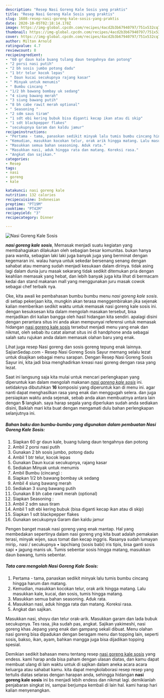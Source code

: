 ```yaml
---
description: "Resep Nasi Goreng Kale Sosis yang praktis"
title: "Resep Nasi Goreng Kale Sosis yang praktis"
slug: 1608-resep-nasi-goreng-kale-sosis-yang-praktis
date: 2020-10-05T02:18:14.178Z
image: https://img-global.cpcdn.com/recipes/4acd2b3b67940797/751x532cq70/nasi-goreng-kale-sosis-foto-resep-utama.jpg
thumbnail: https://img-global.cpcdn.com/recipes/4acd2b3b67940797/751x532cq70/nasi-goreng-kale-sosis-foto-resep-utama.jpg
cover: https://img-global.cpcdn.com/recipes/4acd2b3b67940797/751x532cq70/nasi-goreng-kale-sosis-foto-resep-utama.jpg
author: Milton Arnold
ratingvalue: 4.7
reviewcount: 8
recipeingredient:
- "60 gr daun kale buang tulang daun tengahnya dan potong"
- "2 porsi nasi putih"
- "2 bh sosis jumbo potong dadu"
- "1 btr telur kocok lepas"
- " Daun kucai secukupnya rajang kasar"
- " Minyak untuk menumis"
- " Bumbu cincang "
- "1/2 bh bawang bombay uk sedang"
- "4 siung bawang merah"
- "3 siung bawang putih"
- "8 bh cabe rawit merah optional"
- " Seasoning "
- "2 sdm saus tiram"
- "1 sdt ebi kering bubuk bisa diganti kecap ikan atau di skip"
- "1 sdt blackpepper flakes"
- "secukupnya Garam dan kaldu jamur"
recipeinstructions:
- "Pertama - tama, panaskan sedikit minyak lalu tumis bumbu cincang hingga harum dan matang."
- "Kemudian, masukkan kocokan telur, orak arik hingga matang. Lalu masukkan kale, kucai, dan sosis, tumis hingga matang."
- "Masukkan semua bahan seasoning. Aduk rata."
- "Masukkan nasi, aduk hingga rata dan matang. Koreksi rasa."
- "Angkat dan sajikan."
categories:
- Resep
tags:
- nasi
- goreng
- kale

katakunci: nasi goreng kale 
nutrition: 132 calories
recipecuisine: Indonesian
preptime: "PT19M"
cooktime: "PT42M"
recipeyield: "3"
recipecategory: Dinner

---
```



![Nasi Goreng Kale Sosis](https://img-global.cpcdn.com/recipes/4acd2b3b67940797/751x532cq70/nasi-goreng-kale-sosis-foto-resep-utama.jpg)

<b><i>nasi goreng kale sosis</i></b>, Memasak menjadi suatu kegiatan yang membahagiakan dilakukan oleh sebagian besar komunitas. bukan hanya para wanita, sebagian laki laki juga banyak juga yang berminat dengan kegemaran ini. walau hanya untuk sekedar bersenang senang dengan sahabat atau memang sudah menjadi kesukaan dalam dirinya. tidak asing lagi dalam dunia juru masak sekarang tidak sedikit ditemukan pria dengan keahlian memasak yang hebat, dan lebih banyak juga kita lihat di bermacam kedai dan stand makanan mall yang menggunakan juru masak cowok sebagai chef terbaik nya.

Oke, kita awali ke pembahasan bumbu bumbu menu <i>nasi goreng kale sosis</i>. di setiap pekerjaan kita, mungkin akan terasa menggembirakan jika sejenak kalian memberikan sedikit waktu untuk memasak nasi goreng kale sosis ini. dengan kesuksesan kita dalam mengolah masakan tersebut, bisa menjadikan diri kalian bangga oleh hasil hidangan kita sendiri. apalagi disini dengan perantara situs ini anda akan mempunyai referensi untuk memasak hidangan <u>nasi goreng kale sosis</u> tersebut menjadi menu yang enak dan nikmat, oleh sebab itu catat alamat situs ini di handphone anda sebagai salah satu rujukan anda dalam memasak olahan baru yang enak.

Lihat juga resep Nasi goreng dan sosis goreng tepung enak lainnya. SajianSedap.com - Resep Nasi Goreng Sosis Sayur memang selalu lezat untuk disajikan sebagai menu sarapan. Dengan Resep Nasi Goreng Sosis Sayur ini, kita jadi bisa menghadirkan kreasi nasi goreng dengan rasa yang lezat.


Saat ini langsung saja kita mulai untuk mencari perlengkapan yang diperuntuk kan dalam mengolah makanan <u><i>nasi goreng kale sosis</i></u> ini. setidaknya dibutuhkan <b>16</b> komposisi yang diperuntuk kan di menu ini. agar nanti dapat menghasilkan rasa yang enak dan menggugah selera. dan juga persiapkan waktu anda sejenak, sebab anda akan membuatnya antara lain dengan <b>5</b> langkah. saya harap segala yang diperlukan sudah anda sediakan disini, Baiklah mari kita buat dengan mengamati dulu bahan perlengkapan selanjutnya ini.

<!--inarticleads1-->

##### Bahan baku dan bumbu-bumbu yang digunakan dalam pembuatan Nasi Goreng Kale Sosis:

1. Siapkan 60 gr daun kale, buang tulang daun tengahnya dan potong
1. Ambil 2 porsi nasi putih
1. Gunakan 2 bh sosis jumbo, potong dadu
1. Ambil 1 btr telur, kocok lepas
1. Gunakan  Daun kucai secukupnya, rajang kasar
1. Sediakan  Minyak untuk menumis
1. Ambil  Bumbu (cincang) :
1. Siapkan 1/2 bh bawang bombay uk sedang
1. Ambil 4 siung bawang merah
1. Sediakan 3 siung bawang putih
1. Gunakan 8 bh cabe rawit merah (optional)
1. Siapkan  Seasoning :
1. Ambil 2 sdm saus tiram
1. Ambil 1 sdt ebi kering bubuk (bisa diganti kecap ikan atau di skip)
1. Siapkan 1 sdt blackpepper flakes
1. Gunakan secukupnya Garam dan kaldu jamur


Pengen banget masak nasi goreng yang enak mantap. Hal yang membedakan sepertinya dalam nasi goreng yng kita buat adalah pemakaian terasi, minyak wijen, saus tomat dan kecap inggris. Rasanya sudah lumayan mirip,. nasi / secukupnya • lapchiang (sosis babi) iris tipis, bisa ganti sosis sapi • jagung manis uk. Tumis sebentar sosis hingga matang, masukkan daun bawang, tumis sebentar. 

<!--inarticleads2-->

##### Tata cara mengolah Nasi Goreng Kale Sosis:

1. Pertama - tama, panaskan sedikit minyak lalu tumis bumbu cincang hingga harum dan matang.
1. Kemudian, masukkan kocokan telur, orak arik hingga matang. Lalu masukkan kale, kucai, dan sosis, tumis hingga matang.
1. Masukkan semua bahan seasoning. Aduk rata.
1. Masukkan nasi, aduk hingga rata dan matang. Koreksi rasa.
1. Angkat dan sajikan.


Masukkan nasi, shoyu dan telur orak-arik. Masukkan garam dan lada bubuk secukupnya. Tes rasa, jika sudah pas, angkat. Sajikan yakimeshi, nasi goreng khas Jepang yang enak dan gampang sekali dibuat. Menu olahan nasi goreng bisa dipadukan dengan beragam menu dan topping lain, seperti sosis, bakso, ikan, ayam, bahkan mangga juga bisa dijadikan topping spesial. 

Demikian sedikit bahasan menu tentang resep <u>nasi goreng kale sosis</u> yang endess. kami harap anda bisa paham dengan ulasan diatas, dan kamu dapat membuat ulang di lain waktu untuk di sajikan dalam aneka acara acara keluarga atau sahabat kamu. kita dapat mengkolaborasi resep resep yang tertulis diatas selaras dengan harapan anda, sehingga hidangan <b>nasi goreng kale sosis</b> ini bs menjadi lebih endess dan nikmat lagi. demikianlah penjabaran singkat ini, sampai berjumpa kembali di lain hal. kami harap hari kalian menyenangkan.

